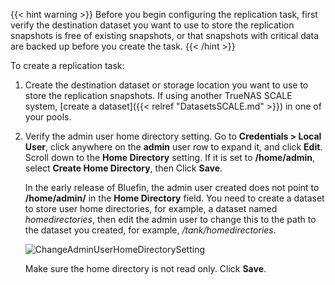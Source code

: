---
---

{{< hint warning >}}
Before you begin configuring the replication task, first verify the destination dataset you want to use to store the replication snapshots is free of existing snapshots, or that snapshots with critical data are backed up before you create the task.
{{< /hint >}}

To create a replication task:

1. Create the destination dataset or storage location you want to use to store the replication snapshots.
   If using another TrueNAS SCALE system, [create a dataset]({{< relref "DatasetsSCALE.md" >}}) in one of your pools.
  
2. Verify the admin user home directory setting. 
   Go to **Credentials > Local User**, click anywhere on the **admin** user row to expand it, and click **Edit**. 
   Scroll down to the **Home Directory** setting. If it is set to **/home/admin**, select **Create Home Directory**, then Click **Save**.

   In the early release of Bluefin, the admin user created does not point to **/home/admin/** in the **Home Directory** field. 
   You need to create a dataset to store user home directories, for example, a dataset named *homedirectories*, then edit the admin user to change this to the path to the dataset you created, for example, */tank/homedirectories*.

   ![ChangeAdminUserHomeDirectorySetting](/images/SCALE/22.12/ChangeAdminUserHomeDirectorySetting.png "Home Directory Settings Early Bluefin")

   Make sure the home directory is not read only.
   Click **Save**.

   